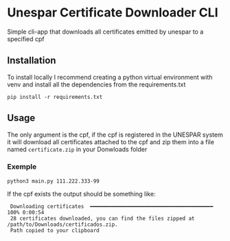 # Unespar Certificate Downloader CLI
Simple cli-app that downloads all certificates emitted by unespar to a specified cpf

## Installation
To install locally I recommend creating a python virtual environment with venv and install all the dependencies from the requirements.txt
```
pip install -r requirements.txt
```

## Usage
The only argument is the cpf, if the cpf is registered in the UNESPAR system it will download all certificates attached to the cpf and zip them into a file named `certificate.zip` in your Donwloads folder

### Exemple
```
python3 main.py 111.222.333-99
```
If the cpf exists the output should be something like:

```
 Downloading certificates  ━━━━━━━━━━━━━━━━━━━━━━━━━━━━━━━━━━━━━━━━ 100% 0:00:54
 28 certificates downloaded, you can find the files zipped at /path/to/Downloads/certificados.zip.
 Path copied to your clipboard
```
